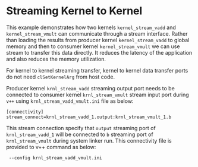 Streaming Kernel to Kernel
=============================================================
This example demonstrates how two kernels `kernel_stream_vadd` and `kernel_stream_vmult` can communicate through a stream interface.
Rather than loading the results from producer kernel `kernel_stream_vadd` to global memory and then to consumer kernel `kernel_stream_vmult` we can use stream to transfer this data directly. It reduces the latency of the application and also reduces the memory utilization.

For kernel to kernel streaming transfer, kernel to kernel data transfer ports do not need `clSetKernelArg` from host code.

Producer kernel `krnl_stream_vadd` streaming output port needs to be connected to consumer kernel `krnl_stream_vmult` stream input port during `v++`  using `krnl_stream_vadd_vmult.ini` file as below:  

```
[connectivity]
stream_connect=krnl_stream_vadd_1.output:krnl_stream_vmult_1.b
```
This stream connection specify that `output` streaming port of `krnl_stream_vadd_1` will be connected to `b` streaming port of `krnl_stream_vmult` during system linker run. This connectivity file is provided to v++ command as below:
```
 --config krnl_stream_vadd_vmult.ini
```
